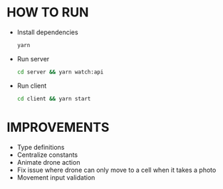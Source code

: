 # HOW TO RUN

- Install dependencies
  ```bash
  yarn
  ```
- Run server
  ```bash
  cd server && yarn watch:api
  ```
- Run client
  ```bash
  cd client && yarn start
  ```

# IMPROVEMENTS

- Type definitions
- Centralize constants
- Animate drone action
- Fix issue where drone can only move to a cell when it takes a photo
- Movement input validation
